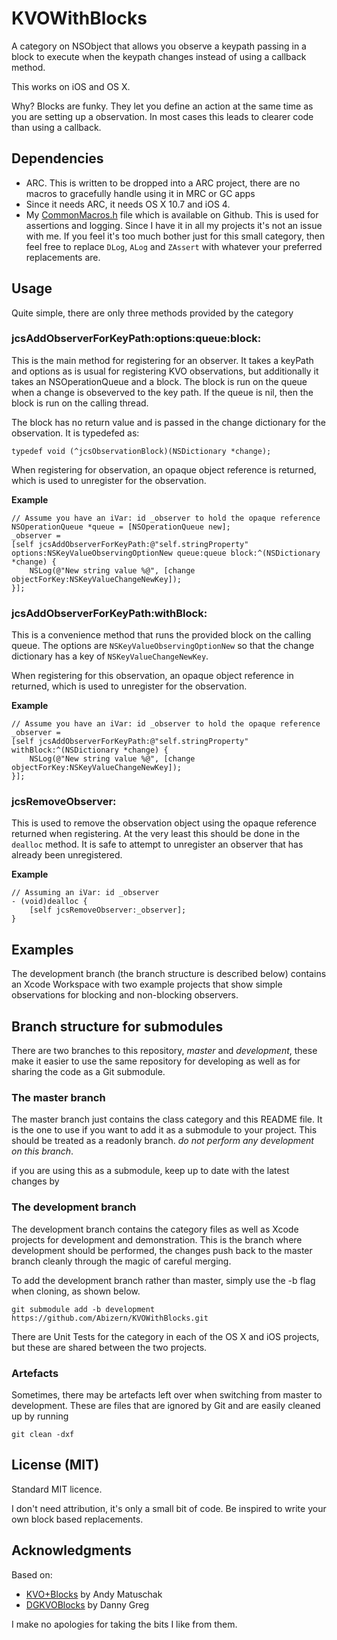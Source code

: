 # KVOWithBlocks

A category on NSObject that allows you observe a keypath passing in a block to
execute when the keypath changes instead of using a callback method.

This works on iOS and OS X.

Why? Blocks are funky. They let you define an action at the same time as you are
setting up a observation. In most cases this leads to clearer code than using a
callback.

## Dependencies

+ ARC. This is written to be dropped into a ARC project, there are no macros to
gracefully handle using it in MRC or GC apps
+ Since it needs ARC, it needs OS X 10.7 and iOS 4.
+ My [CommonMacros.h](https://gist.github.com/325926) file which is available on
Github. This is used for assertions and logging. Since I have it in all my
projects it's not an issue with me. If you feel it's too much bother just for
this small category, then feel free to replace `DLog`, `ALog` and `ZAssert` with
whatever your preferred replacements are.

## Usage

Quite simple, there are only three methods provided by the category

### jcsAddObserverForKeyPath:options:queue:block:

This is the main method for registering for an observer. It takes a keyPath and
options as is usual for registering KVO observations, but additionally it takes
an NSOperationQueue and a block. The block is run on the queue when a change is
obseverved to the key path. If the queue is nil, then the block is run on the
calling thread.

The block has no return value and is passed in the change dictionary for the
observation.  It is typedefed as:

```objc
typedef void (^jcsObservationBlock)(NSDictionary *change);
```

When registering for observation, an opaque object reference is returned, which
is used to unregister for the observation.

**Example**

```objc
// Assume you have an iVar: id _observer to hold the opaque reference
NSOperationQueue *queue = [NSOperationQueue new];
_observer =
[self jcsAddObserverForKeyPath:@"self.stringProperty" options:NSKeyValueObservingOptionNew queue:queue block:^(NSDictionary *change) {
    NSLog(@"New string value %@", [change objectForKey:NSKeyValueChangeNewKey]);
}];
```

### jcsAddObserverForKeyPath:withBlock:

This is a convenience method that runs the provided block on the calling
queue. The options are `NSKeyValueObservingOptionNew` so that the change
dictionary has a key of `NSKeyValueChangeNewKey`.

When registering for this observation, an opaque object reference in returned,
which is used to unregister for the observation.

**Example**

```objc
// Assume you have an iVar: id _observer to hold the opaque reference
_observer =
[self jcsAddObserverForKeyPath:@"self.stringProperty" withBlock:^(NSDictionary *change) {
    NSLog(@"New string value %@", [change objectForKey:NSKeyValueChangeNewKey]);
}];
```
### jcsRemoveObserver:

This is used to remove the observation object using the opaque reference
returned when registering. At the very least this should be done in the
`dealloc` method. It is safe to attempt to unregister an observer that has
already been unregistered.

**Example**

```objc
// Assuming an iVar: id _observer
- (void)dealloc {
    [self jcsRemoveObserver:_observer];
}
```

## Examples

The development branch (the branch structure is described below) contains an
Xcode Workspace with two example projects that show simple observations for
blocking and non-blocking observers.

## Branch structure for submodules

There are two branches to this repository, *master* and *development*, these
make it easier to use the same repository for developing as well as for sharing
the code as a Git submodule.

### The master branch

The master branch just contains the class category and this README file. It is
the one to use if you want to add it as a submodule to your project. This should
be treated as a readonly branch. *do not perform any development on this
branch*.

if you are using this as a submodule, keep up to date with the latest changes by

### The development branch

The development branch contains the category files as well as Xcode projects for
development and demonstration. This is the branch where development should be
performed, the changes push back to the master branch cleanly through the magic
of careful merging.

To add the development branch rather than master, simply use the -b flag when
cloning, as shown below.

    git submodule add -b development https://github.com/Abizern/KVOWithBlocks.git

There are Unit Tests for the category in each of the OS X and iOS projects, but
these are shared between the two projects.

### Artefacts

Sometimes, there may be artefacts left over when switching from master to
development. These are files that are ignored by Git and are easily cleaned up
by running

    git clean -dxf

## License (MIT)

Standard MIT licence.

I don't need attribution, it's only a small bit of code. Be inspired to write
your own block based replacements.

## Acknowledgments

Based on:
+ [KVO+Blocks](https://gist.github.com/153676) by Andy Matuschak
+ [DGKVOBlocks](https://github.com/dannygreg/DGKVOBlocks) by Danny Greg

I make no apologies for taking the bits I like from them.
